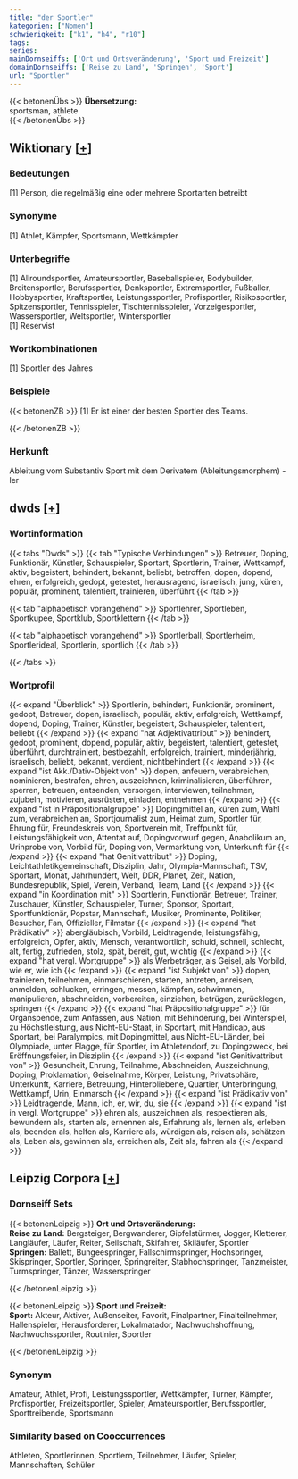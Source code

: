 ```yaml
---
title: "der Sportler"
kategorien: ["Nomen"]
schwierigkeit: ["k1", "h4", "r10"]
tags:
series:
mainDornseiffs: ['Ort und Ortsveränderung', 'Sport und Freizeit']
domainDornseiffs: ['Reise zu Land', 'Springen', 'Sport']
url: "Sportler"
---
```


{{< betonenÜbs >}}
**Übersetzung:**  
sportsman, athlete  
{{< /betonenÜbs >}}

## Wiktionary [[+](https://de.wiktionary.org/wiki/Sportler)]

### Bedeutungen
[1] Person, die regelmäßig eine oder mehrere Sportarten betreibt  

### Synonyme
[1] Athlet, Kämpfer, Sportsmann, Wettkämpfer  

### Unterbegriffe
[1] Allroundsportler, Amateursportler, Baseballspieler, Bodybuilder, Breitensportler, Berufssportler, Denksportler, Extremsportler,  Fußballer, Hobbysportler, Kraftsportler, Leistungssportler, Profisportler, Risikosportler, Spitzensportler, Tennisspieler, Tischtennisspieler, Vorzeigesportler, Wassersportler, Weltsportler, Wintersportler  
[1] Reservist  

### Wortkombinationen
[1] Sportler des Jahres  

### Beispiele
{{< betonenZB >}}
[1] Er ist einer der besten Sportler des Teams.  

{{< /betonenZB >}}
### Herkunft
Ableitung vom Substantiv Sport mit dem Derivatem (Ableitungsmorphem) -ler  



## dwds [[+](https://www.dwds.de/wb/Sportler)]

### Wortinformation
{{< tabs "Dwds" >}}
{{< tab "Typische Verbindungen" >}}
Betreuer, Doping, Funktionär, Künstler, Schauspieler, Sportart, Sportlerin, Trainer, Wettkampf, aktiv, begeistert, behindert, bekannt, beliebt, betroffen, dopen, dopend, ehren, erfolgreich, gedopt, getestet, herausragend, israelisch, jung, küren, populär, prominent, talentiert, trainieren, überführt
{{< /tab >}}

{{< tab "alphabetisch vorangehend" >}}
Sportlehrer, Sportleben, Sportkupee, Sportklub, Sportklettern
{{< /tab >}}

{{< tab "alphabetisch vorangehend" >}}
Sportlerball, Sportlerheim, Sportlerideal, Sportlerin, sportlich
{{< /tab >}}

{{< /tabs >}}

### Wortprofil
{{< expand "Überblick" >}} Sportlerin, behindert, Funktionär, prominent, gedopt, Betreuer, dopen, israelisch, populär, aktiv, erfolgreich, Wettkampf, dopend, Doping, Trainer, Künstler, begeistert, Schauspieler, talentiert, beliebt {{< /expand >}}
{{< expand "hat Adjektivattribut" >}} behindert, gedopt, prominent, dopend, populär, aktiv, begeistert, talentiert, getestet, überführt, durchtrainiert, bestbezahlt, erfolgreich, trainiert, minderjährig, israelisch, beliebt, bekannt, verdient, nichtbehindert {{< /expand >}}
{{< expand "ist Akk./Dativ-Objekt von" >}} dopen, anfeuern, verabreichen, nominieren, bestrafen, ehren, auszeichnen, kriminalisieren, überführen, sperren, betreuen, entsenden, versorgen, interviewen, teilnehmen, zujubeln, motivieren, ausrüsten, einladen, entnehmen {{< /expand >}}
{{< expand "ist in Präpositionalgruppe" >}} Dopingmittel an, küren zum, Wahl zum, verabreichen an, Sportjournalist zum, Heimat zum, Sportler für, Ehrung für, Freundeskreis von, Sportverein mit, Treffpunkt für, Leistungsfähigkeit von, Attentat auf, Dopingvorwurf gegen, Anabolikum an, Urinprobe von, Vorbild für, Doping von, Vermarktung von, Unterkunft für {{< /expand >}}
{{< expand "hat Genitivattribut" >}} Doping, Leichtathletikgemeinschaft, Disziplin, Jahr, Olympia-Mannschaft, TSV, Sportart, Monat, Jahrhundert, Welt, DDR, Planet, Zeit, Nation, Bundesrepublik, Spiel, Verein, Verband, Team, Land {{< /expand >}}
{{< expand "in Koordination mit" >}} Sportlerin, Funktionär, Betreuer, Trainer, Zuschauer, Künstler, Schauspieler, Turner, Sponsor, Sportart, Sportfunktionär, Popstar, Mannschaft, Musiker, Prominente, Politiker, Besucher, Fan, Offizieller, Filmstar {{< /expand >}}
{{< expand "hat Prädikativ" >}} abergläubisch, Vorbild, Leidtragende, leistungsfähig, erfolgreich, Opfer, aktiv, Mensch, verantwortlich, schuld, schnell, schlecht, alt, fertig, zufrieden, stolz, spät, bereit, gut, wichtig {{< /expand >}}
{{< expand "hat vergl. Wortgruppe" >}} als Werbeträger, als Geisel, als Vorbild, wie er, wie ich {{< /expand >}}
{{< expand "ist Subjekt von" >}} dopen, trainieren, teilnehmen, einmarschieren, starten, antreten, anreisen, anmelden, schlucken, erringen, messen, kämpfen, schwimmen, manipulieren, abschneiden, vorbereiten, einziehen, betrügen, zurücklegen, springen {{< /expand >}}
{{< expand "hat Präpositionalgruppe" >}} für Organspende, zum Anfassen, aus Nation, mit Behinderung, bei Winterspiel, zu Höchstleistung, aus Nicht-EU-Staat, in Sportart, mit Handicap, aus Sportart, bei Paralympics, mit Dopingmittel, aus Nicht-EU-Länder, bei Olympiade, unter Flagge, für Sportler, im Athletendorf, zu Dopingzweck, bei Eröffnungsfeier, in Disziplin {{< /expand >}}
{{< expand "ist Genitivattribut von" >}} Gesundheit, Ehrung, Teilnahme, Abschneiden, Auszeichnung, Doping, Proklamation, Geiselnahme, Körper, Leistung, Privatsphäre, Unterkunft, Karriere, Betreuung, Hinterbliebene, Quartier, Unterbringung, Wettkampf, Urin, Einmarsch {{< /expand >}}
{{< expand "ist Prädikativ von" >}} Leidtragende, Mann, ich, er, wir, du, sie {{< /expand >}}
{{< expand "ist in vergl. Wortgruppe" >}} ehren als, auszeichnen als, respektieren als, bewundern als, starten als, ernennen als, Erfahrung als, lernen als, erleben als, beenden als, helfen als, Karriere als, würdigen als, reisen als, schätzen als, Leben als, gewinnen als, erreichen als, Zeit als, fahren als {{< /expand >}}

## Leipzig Corpora [[+](https://corpora.uni-leipzig.de/en/res?word=Sportler&corpusId=deu_newscrawl-public_2018)]

### Dornseiff Sets
{{< betonenLeipzig >}}
**Ort und Ortsveränderung:**  
**Reise zu Land:** Bergsteiger, Bergwanderer, Gipfelstürmer, Jogger, Kletterer, Langläufer, Läufer, Reiter, Seilschaft, Skifahrer, Skiläufer, Sportler  
**Springen:** Ballett, Bungeespringer, Fallschirmspringer, Hochspringer, Skispringer, Sportler, Springer, Springreiter, Stabhochspringer, Tanzmeister, Turmspringer, Tänzer, Wasserspringer  

{{< /betonenLeipzig >}}


{{< betonenLeipzig >}}
**Sport und Freizeit:**  
**Sport:** Akteur, Aktiver, Außenseiter, Favorit, Finalpartner, Finalteilnehmer, Hallenspieler, Herausforderer, Lokalmatador, Nachwuchshoffnung, Nachwuchssportler, Routinier, Sportler  

{{< /betonenLeipzig >}}

### Synonym
Amateur, Athlet, Profi, Leistungssportler, Wettkämpfer, Turner, Kämpfer, Profisportler, Freizeitsportler, Spieler, Amateursportler, Berufssportler, Sporttreibende, Sportsmann


### Similarity based on Cooccurrences
Athleten, Sportlerinnen, Sportlern, Teilnehmer, Läufer, Spieler, Mannschaften, Schüler

